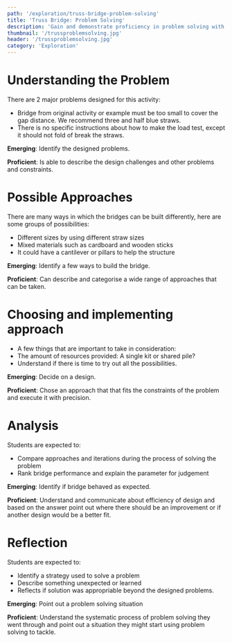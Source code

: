 ```yaml
---
path: '/exploration/truss-bridge-problem-solving'
title: 'Truss Bridge: Problem Solving'
description: 'Gain and demonstrate proficiency in problem solving with this bridge exploration.'
thumbnail: '/trussproblemsolving.jpg'
header: '/trussproblemsolving.jpg'
category: 'Exploration'
---
```


# Understanding the Problem

There are 2 major problems designed for this activity:

* Bridge from original activity or example must be too small to cover the gap distance. We recommend three and half blue straws.
* There is no specific instructions about how to make the load test, except it should not fold of break the straws.

**Emerging**: Identify the designed problems.

**Proficient**: Is able to describe the design challenges and other problems and constraints.

# Possible Approaches

There are many ways in which the bridges can be built differently, here are some groups of possibilities:

* Different sizes by using different straw sizes
* Mixed materials such as cardboard and wooden sticks
* It could have a cantilever or pillars to help the structure

**Emerging**: Identify a few ways to build the bridge.

**Proficient**: Can describe and categorise a wide range of approaches that can be taken.


# Choosing and implementing approach

* A few things that are important to take in consideration:
* The amount of resources provided: A single kit or shared pile?
* Understand if there is time to try out all the possibilities.

**Emerging**: Decide on a design.

**Proficient**: Chose an approach that that fits the constraints  of the problem and execute it with precision.


# Analysis

Students are expected to:

* Compare approaches and iterations during the process of solving the problem
* Rank bridge performance and explain the parameter for judgement

**Emerging**: Identify if bridge behaved as expected.

**Proficient**: Understand and communicate about efficiency of design and based on the answer point out where there should be an improvement or if another design would be a better fit.

# Reflection

Students are expected to:

* Identify a strategy used to solve a problem
* Describe something unexpected or learned
* Reflects if solution was appropriable beyond the designed problems.

**Emerging**: Point out a problem solving situation

**Proficient**: Understand the systematic process of problem solving they went through and point out a situation they might start using problem solving to tackle.
